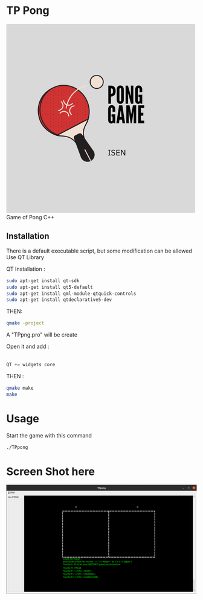 # TP Pong
![alt](https://github.com/leo9722/Pong/blob/master/pong.png)
Game of Pong C++

## Installation

There is a default executable script, but some modification can be allowed
Use QT Library


QT Installation :
```bash
sudo apt-get install qt-sdk
sudo apt-get install qt5-default 
sudo apt-get install qml-module-qtquick-controls
sudo apt-get install qtdeclarative5-dev
```

THEN:

```bash
qmake -project 

```

A "TPpng.pro" will be create 

Open it and add :

```c++

QT += widgets core

```

THEN :

```bash
qmake make
make

```
# Usage 

Start the game with this command
```bash 
./TPpong
```


# Screen Shot here 

![alt text](https://github.com/leo9722/Pong/blob/master/read/tp_pong.png) 
